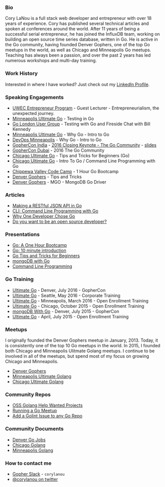 ### Bio

Cory LaNou is a full stack web developer and entrepreneur with over 18 years of experience. Cory has published several technical articles and spoken at conferences around the world. After 11 years of being a successful serial entrepreneur, he has joined the InfluxDB team, working on building an open source time series database, written in Go.  He is active in the Go community, having founded Denver Gophers, one of the top Go meetups in the world, as well as Chicago and Minneapolis Go meetups.  Teaching has always been a passion, and over the past 2 years has led numerous workshops and multi-day training.

### Work History
Interested in where I have worked?  Just check out my [LinkedIn Profile](http://www.linkedin.com/in/corylanou).

### Speaking Engagements

- [UWEC Entrepreneur Program](http://www.uwec.edu/academics/college-business/departments-programs/management-marketing/academic-offerings/dennis-l-heyde-entrepreneur-program/) - Guest Lecturer - Entrepreneurialism, the unexpected journey.
- [Minneapolis Ultimate Go](http://www.meetup.com/Minneapolis-Ultimate-Golang) - Testing in Go
- [Go London User Group](http://www.meetup.com/Go-London-User-Group) - Testing with Go and Fireside Chat with Bill Kennedy
- [Minneapolis Ultimate Go](http://www.meetup.com/Minneapolis-Ultimate-Golang) - Why Go - Intro to Go
- [DevOps Minneapolis](http://www.meetup.com/DevOps-Minneapolis) - Why Go - Intro to Go
- [GopherCon India](http://www.gophercon.in/) - [2016 Closing Keynote - The Go Community](https://www.youtube.com/watch?v=oDSOELkAzRU&list=PLxFC1MYuNgJT_ynbXGuYAZbSnUnq-6VQA&index=25) - [slides](https://speakerdeck.com/corylanou/go-community-gophercon-india)
- [GopherCon Dubai](http://www.gophercon.ae/) - 2016 The Go Community 
- [Chicago Ultimate Go](http://www.meetup.com/Chicago-Ultimate-Golang) - Tips and Tricks for Beginners (Go)
- [Chicago Ultimate Go](http://www.meetup.com/Chicago-Ultimate-Golang) - Intro To Go / Command Line Programming with Go
- [Chippewa Valley Code Camp](http://chippewavalleycodecamp.com/) - 1 Hour Go Bootcamp
- [Denver Gophers](http://www.meetup.com/Denver-Go-Language-User-Group/) - Tips and Tricks
- [Denver Gophers](http://www.meetup.com/Denver-Go-Language-User-Group/) - MGO - MongoDB Go Driver


### Articles

- [Making a RESTful JSON API in Go](http://thenewstack.io/make-a-restful-json-api-go/)
- [CLI: Command Line Programming with Go](http://thenewstack.io/cli-command-line-programming-with-go/)
- [Why One Developer Chose Go](http://thenewstack.io/why-one-developer-chose-go/)
- [Do you want to be an open source developer?](https://influxdata.com/blog/do-you-want-to-be-an-open-source-developer/)

### Presentations

- [Go: A One Hour Bootcamp](http://go-talks.appspot.com/github.com/corylanou/go-1-hour-boot-camp/presentation.slide#1)
- [Go: 10 minute introduction](http://go-talks.appspot.com/github.com/corylanou/go-intro-lightning/presentation.slide)
- [Go Tips and Tricks for Beginners](http://go-talks.appspot.com/github.com/corylanou/go-tips-tricks-for-beginners/presentation.slide#1)
- [mongoDB with Go](http://go-talks.appspot.com/github.com/DenverGophers/beginning-go-meetups/mongo/presentation.slide#1)
- [Command Line Programming](http://go-talks.appspot.com/github.com/gSchool/go/Exercises/Command-Line-Programming/presentation.slide#1)

### Go Training

- [Ultimate Go](https://github.com/ardanlabs/gotraining) - Denver, July 2016 - GopherCon
- [Ultimate Go](https://github.com/ardanlabs/gotraining) - Seattle, May 2016 - Corporate Training
- [Ultimate Go](https://github.com/ardanlabs/gotraining) - Minneapolis, March 2016 - Open Enrollment Training
- [Ultimate Go](https://github.com/ardanlabs/gotraining) - Chicago, October 2015 - Open Enrollment Training
- [mongoDB With Go](http://go-talks.appspot.com/github.com/DenverGophers/beginning-go-meetups/mongo/presentation.slide#1) - Denver, July 2015 - GopherCon
- [Ultimate Go](https://github.com/ardanlabs/gotraining) - April, July 2015 - Open Enrollment Training

### Meetups
I originally founded the Denver Gophers meetup in January, 2013.  Today, it is consistently one of the top 10 Go meetups in the world.  In 2015, I founded both Chicago and Minneapolis Ulitmate Golang meetups.  I continue to be involved in all of the meetups, but spend most of my focus on growing Chicago and Minneapolis.

- [Denver Gophers](https://www.meetup.com/Denver-Go-Language-User-Group/)
- [Minneapolis Ultimate Golang](https://www.meetup.com/Minneapolis-Ultimate-Golang/)
- [Chicago Ultimate Golang](https://www.meetup.com/Chicago-Ultimate-Golang/)

### Community Repos

- [OSS Golang Help Wanted Projects](https://github.com/corylanou/oss-helpwanted)
- [Running a Go Meetup](https://github.com/corylanou/go-meetup)
- [Add a Golint Issue to any Go Repo](https://github.com/corylanou/add-go-lint-issue)

### Community Documents

- [Denver Go Jobs](http://bit.ly/denver-go-jobs)
- [Chicago Golang](http://bit.ly/chicago-golang)
- [Minneapolis Golang](http://bit.ly/minneapolis-golang)

### How to contact me

- [Gopher Slack](http://gophers.slack.com) - `corylanou`
- [@corylanou on twitter](http://twitter.com/corylanou)
